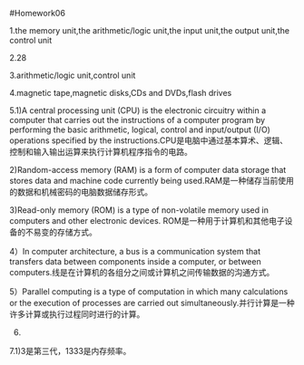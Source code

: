 #Homework06

1.the memory unit,the arithmetic/logic unit,the input unit,the output unit,the control unit

2.28

3.arithmetic/logic unit,control unit

4.magnetic tape,magnetic disks,CDs and DVDs,flash drives

5.1)A central processing unit (CPU) is the electronic circuitry within a computer that carries out the instructions of a computer program by performing the basic arithmetic, logical, control and input/output (I/O) operations specified by the instructions.CPU是电脑中通过基本算术、逻辑、控制和输入输出运算来执行计算机程序指令的电路。

2)Random-access memory (RAM) is a form of computer data storage that stores data and machine code currently being used.RAM是一种储存当前使用的数据和机械密码的电脑数据储存形式。

3)Read-only memory (ROM) is a type of non-volatile memory used in computers and other electronic devices. ROM是一种用于计算机和其他电子设备的不易变的存储方式。

4）In computer architecture, a bus is a communication system that transfers data between components inside a computer, or between computers.线是在计算机的各组分之间或计算机之间传输数据的沟通方式。

5）Parallel computing is a type of computation in which many calculations or the execution of processes are carried out simultaneously.并行计算是一种许多计算或执行过程同时进行的计算。

6.

7.1)3是第三代，1333是内存频率。